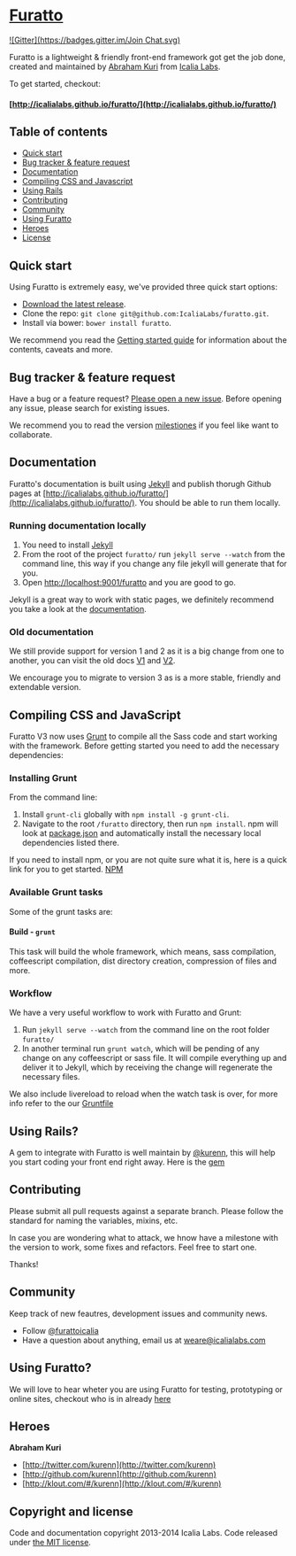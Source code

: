 # [Furatto](https://github.com/IcaliaLabs/furatto)
[![Gitter](https://badges.gitter.im/Join Chat.svg)](https://gitter.im/IcaliaLabs/furatto?utm_source=badge&utm_medium=badge&utm_campaign=pr-badge&utm_content=badge)

Furatto is a lightweight & friendly front-end framework got get the job done, created and maintained by [Abraham Kuri](https://twitter.com/kurenn) from [Icalia Labs](http://twitter.com/icalialabs).


To get started, checkout:

#### [http://icalialabs.github.io/furatto/](http://icalialabs.github.io/furatto/)

## Table of contents
- [Quick start](#quick-start)
- [Bug tracker & feature request](#bug-tracker-&-feature-request)
- [Documentation](#documentation)
- [Compiling CSS and Javascript](#compiling-css-and-javascript)
- [Using Rails](#using-rails)
- [Contributing](#contributing)
- [Community](#community)
- [Using Furatto](#using-furatto)
- [Heroes](#heroes)
- [License](#license)

## Quick start

Using Furatto is extremely easy, we've provided three quick start options:

* [Download the latest release](http://icalialabs.github.io/furatto/).
* Clone the repo: `git clone git@github.com:IcaliaLabs/furatto.git`.
* Install via bower: `bower install furatto`.

We recommend you read the  [Getting started guide](http://icalialabs.github.io/furatto/docs/) for information about the contents, caveats and more.


## Bug tracker & feature request

Have a bug or a feature request? [Please open a new issue](https://github.com/IcaliaLabs/furatto/issues). Before opening any issue, please search for existing issues.

We recommend you to read the version [milestiones](https://github.com/IcaliaLabs/furatto/issues?milestone=2&state=open) if you feel like want to collaborate.


## Documentation

Furatto's documentation is built using [Jekyll](http://jekyllrb.com/) and publish thorugh Github pages at [http://icalialabs.github.io/furatto/](http://icalialabs.github.io/furatto/). You should be able to run them locally.

### Running documentation locally

1. You need to install [Jekyll](http://jekyllrb.com/)
2. From the root of the project `furatto/` run `jekyll serve --watch` from the command line, this way if you change any file jekyll will generate that for you.
3. Open <http://localhost:9001/furatto> and you are good to go.

Jekyll is a great way to work with static pages, we definitely recommend you take a look at the [documentation](http://jekyllrb.com/docs/home).

### Old documentation

We still provide support for version 1 and 2 as it is a big change from one to another, you can visit the old docs [V1](http://icalialabs.github.io/furatto/old_docs/v1/) and [V2](http://icalialabs.github.io/furatto/old_docs/v2/).

We encourage you to migrate to version 3 as is a more stable, friendly and extendable version.

## Compiling CSS and JavaScript

Furatto V3 now uses [Grunt](http://gruntjs.com/) to compile all the Sass code and start working with the framework. Before getting started you need to add the necessary dependencies:

### Installing Grunt

From the command line:

1. Install `grunt-cli` globally with `npm install -g grunt-cli`.
2. Navigate to the root `/furatto` directory, then run `npm install`. npm will look at [package.json](https://github.com/icalialabs/furatto/blob/master/package.json) and automatically install the necessary local dependencies listed there.

If you need to install npm, or you are not quite sure what it is, here is a quick link for you to get started. [NPM](https://github.com/npm/npm)

### Available Grunt tasks

Some of the grunt tasks are:

#### Build - `grunt`
This task will build the whole framework, which means, sass compilation, coffeescript compilation, dist directory creation, compression of files and more.

### Workflow

We have a very useful workflow to work with Furatto and Grunt:

1. Run `jekyll serve --watch` from the command line on the root folder `furatto/`
2. In another terminal run `grunt watch`, which will be pending of any change on any coffeescript or sass file. It will compile everything up and deliver it to Jekyll, which by receiving the change will regenerate the necessary files.

We also include livereload to reload when the watch task is over, for more info refer to the our [Gruntfile](https://github.com/IcaliaLabs/furatto/blob/v3.0.0/Gruntfile.js)

## Using Rails?

A gem to integrate with Furatto is well maintain by [@kurenn](https://twitter.com/kurenn), this will help you start coding your front end right away. Here is the [gem](https://github.com/IcaliaLabs/furatto-rails)

## Contributing

Please submit all pull requests against a separate branch. Please follow the standard for naming the variables, mixins, etc.

In case you are wondering what to attack, we hnow have a milestone with the version to work, some fixes and refactors. Feel free to start one.

Thanks!

## Community

Keep track of new feautres, development issues and community news.

* Follow [@furattoicalia](https://twitter.com/furattoicalia)
* Have a question about anything, email us at weare@icalialabs.com

## Using Furatto?

We will love to hear wheter you are using Furatto for testing, prototyping or online sites, checkout who is in already [here](https://github.com/IcaliaLabs/furatto/blob/master/USING_FURATTO.md)


## Heroes

**Abraham Kuri**

+ [http://twitter.com/kurenn](http://twitter.com/kurenn)
+ [http://github.com/kurenn](http://github.com/kurenn)
+ [http://klout.com/#/kurenn](http://klout.com/#/kurenn)


## Copyright and license

Code and documentation copyright 2013-2014 Icalia Labs. Code released under [the MIT license](LICENSE).
